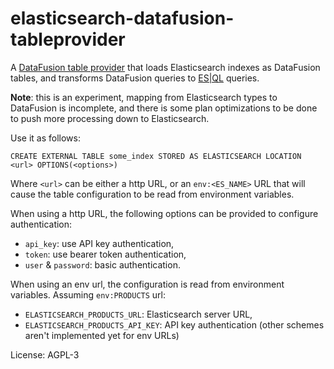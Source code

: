 # elasticsearch-datafusion-tableprovider

A [DataFusion table provider](https://datafusion.apache.org/library-user-guide/custom-table-providers.html)
that loads Elasticsearch indexes as DataFusion tables, and transforms DataFusion queries to
[ES|QL](https://www.elastic.co/guide/en/elasticsearch/reference/master/esql.html) queries.

**Note**: this is an experiment, mapping from Elasticsearch types to DataFusion is incomplete, and
there is some plan optimizations to be done to push more processing down to Elasticsearch.

Use it as follows:
```
CREATE EXTERNAL TABLE some_index STORED AS ELASTICSEARCH LOCATION <url> OPTIONS(<options>)
```

Where `<url>` can be either a http URL, or an `env:<ES_NAME>` URL that will cause the table
configuration to be read from environment variables.

When using a http URL, the following options can be provided to configure authentication:
* `api_key`: use API key authentication,
* `token`: use bearer token authentication,
* `user` & `password`: basic authentication.

When using an env url, the configuration is read from environment variables. Assuming `env:PRODUCTS` url:
* `ELASTICSEARCH_PRODUCTS_URL`: Elasticsearch server URL,
* `ELASTICSEARCH_PRODUCTS_API_KEY`: API key authentication (other schemes aren't implemented yet for env URLs)


License: AGPL-3
